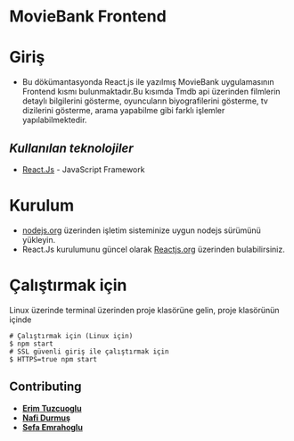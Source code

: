 # MovieBank Frontend

# Giriş

- Bu dökümantasyonda React.js ile yazılmış MovieBank uygulamasının Frontend kısmı bulunmaktadır.Bu kısımda Tmdb api üzerinden filmlerin detaylı bilgilerini gösterme, oyuncuların biyografilerini gösterme, tv dizilerini gösterme, arama yapabilme gibi farklı işlemler yapılabilmektedir. 

## *Kullanılan teknolojiler*

* [React.Js](https://reactjs.org/) - JavaScript Framework 

# Kurulum
- [nodejs.org](https://nodejs.org/en/download/) üzerinden işletim sisteminize uygun nodejs sürümünü yükleyin.
- React.Js kurulumunu güncel olarak [Reactjs.org](https://reactjs.org/tutorial/tutorial.html#setup-for-the-tutorial) üzerinden bulabilirsiniz.
# Çalıştırmak için
Linux üzerinde terminal üzerinden proje klasörüne gelin, proje klasörünün içinde

```
# Çalıştırmak için (Linux için)
$ npm start
# SSL güvenli giriş ile çalıştırmak için
$ HTTPS=true npm start
```
## Contributing

* **[Erim Tuzcuoglu](https://github.com/ErimTuzcuoglu)** 
* **[Nafi Durmuş](https://github.com/nafidurmus)** 
* **[Sefa Emrahoglu](https://github.com/sefaemrahoglu)** 
